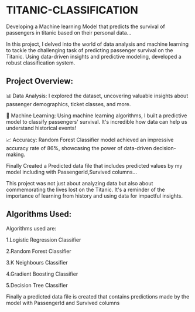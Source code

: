 # TITANIC-CLASSIFICATION
Developing a Machine learning Model that predicts the survival of passengers in titanic based on their personal data...

In this project, I delved into the world of data analysis and machine learning to tackle the challenging task of predicting passenger survival on the Titanic. Using data-driven insights and predictive modeling, developed a robust classification system.

## Project Overview:
📊 Data Analysis: I explored the dataset, uncovering valuable insights about passenger demographics, ticket classes, and more.

🤖 Machine Learning: Using machine learning algorithms, I built a predictive model to classify passengers' survival. It's incredible how data can help us understand historical events!

📈 Accuracy: Random Forest Classifier model achieved an impressive accuracy rate of 86%, showcasing the power of data-driven decision-making.

Finally Created a Predicted data file that includes predicted values by my model including with PassengerId,Survived columns...

This project was not just about analyzing data but also about commemorating the lives lost on the Titanic. It's a reminder of the importance of learning from history and using data for impactful insights.

## Algorithms Used:


Algorithms used are:

1.Logistic Regression Classifier

2.Random Forest Classifier

3.K Neighbours Classifier

4.Gradient Boosting Classifier

5.Decision Tree Classifier

Finally a predicted data file is created that contains predictions made by the model with PassengerId and Survived columns
